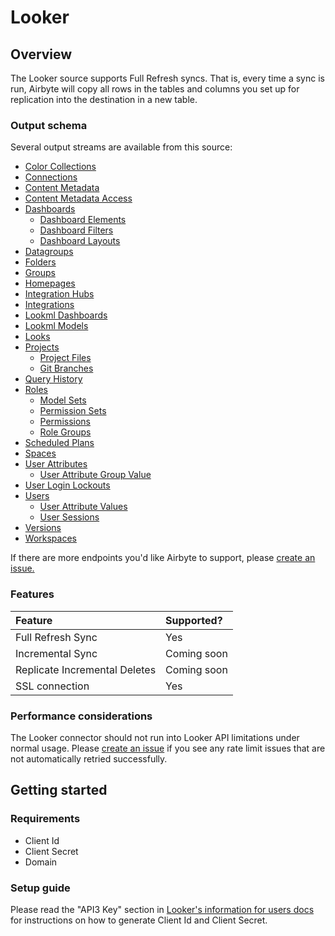 # Looker

## Overview

The Looker source supports Full Refresh syncs. That is, every time a sync is run, Airbyte will copy all rows in the tables and columns you set up for replication into the destination in a new table.

### Output schema

Several output streams are available from this source:

* [Color Collections](https://docs.looker.com/reference/api-and-integration/api-reference/v3.1/color-collection#get_all_color_collections)
* [Connections](https://docs.looker.com/reference/api-and-integration/api-reference/v3.1/connection#get_all_connections)
* [Content Metadata](https://docs.looker.com/reference/api-and-integration/api-reference/v3.1/content#get_all_content_metadatas)
* [Content Metadata Access](https://docs.looker.com/reference/api-and-integration/api-reference/v3.1/content#get_all_content_metadata_accesses)
* [Dashboards](https://docs.looker.com/reference/api-and-integration/api-reference/v3.1/dashboard#get_all_dashboards)
  * [Dashboard Elements](https://docs.looker.com/reference/api-and-integration/api-reference/v3.1/dashboard#get_all_dashboardelements) 
  * [Dashboard Filters](https://docs.looker.com/reference/api-and-integration/api-reference/v3.1/dashboard#get_all_dashboard_filters) 
  * [Dashboard Layouts](https://docs.looker.com/reference/api-and-integration/api-reference/v3.1/dashboard#get_all_dashboardlayouts) 
* [Datagroups](https://docs.looker.com/reference/api-and-integration/api-reference/v3.1/datagroup#get_all_datagroups) 
* [Folders](https://docs.looker.com/reference/api-and-integration/api-reference/v3.1/folder#get_all_folders) 
* [Groups](https://docs.looker.com/reference/api-and-integration/api-reference/v3.1/group#get_all_groups) 
* [Homepages](https://docs.looker.com/reference/api-and-integration/api-reference/v3.1/homepage#get_all_homepages) 
* [Integration Hubs](https://docs.looker.com/reference/api-and-integration/api-reference/v3.1/integration#get_all_integration_hubs) 
* [Integrations](https://docs.looker.com/reference/api-and-integration/api-reference/v3.1/integration#get_all_integrations) 
* [Lookml Dashboards](https://docs.looker.com/reference/api-and-integration/api-reference/v3.1/dashboard#get_all_dashboards) 
* [Lookml Models](https://docs.looker.com/reference/api-and-integration/api-reference/v3.1/lookml-model#get_all_lookml_models) 
* [Looks](https://docs.looker.com/reference/api-and-integration/api-reference/v3.1/look#get_all_looks) 
* [Projects](https://docs.looker.com/reference/api-and-integration/api-reference/v3.1/project#get_all_projects) 
  * [Project Files](https://docs.looker.com/reference/api-and-integration/api-reference/v3.1/project#get_all_project_files) 
  * [Git Branches](https://docs.looker.com/reference/api-and-integration/api-reference/v3.1/project#get_all_git_branches) 
* [Query History](https://docs.looker.com/reference/api-and-integration/api-reference/v3.1/query#run_query) 
* [Roles](https://docs.looker.com/reference/api-and-integration/api-reference/v3.1/role#get_all_roles) 
  * [Model Sets](https://docs.looker.com/reference/api-and-integration/api-reference/v3.1/role#get_all_model_sets) 
  * [Permission Sets](https://docs.looker.com/reference/api-and-integration/api-reference/v3.1/role#get_all_permission_sets) 
  * [Permissions](https://docs.looker.com/reference/api-and-integration/api-reference/v3.1/role#get_all_permissions) 
  * [Role Groups](https://docs.looker.com/reference/api-and-integration/api-reference/v3.1/role#get_role_groups) 
* [Scheduled Plans](https://docs.looker.com/reference/api-and-integration/api-reference/v3.1/scheduled-plan#get_all_scheduled_plans) 
* [Spaces](https://docs.looker.com/reference/api-and-integration/api-reference/v3.1/space#get_all_spaces) 
* [User Attributes](https://docs.looker.com/reference/api-and-integration/api-reference/v3.1/user-attribute#get_all_user_attributes) 
  * [User Attribute Group Value](https://docs.looker.com/reference/api-and-integration/api-reference/v3.1/user-attribute#get_user_attribute_group_values) 
* [User Login Lockouts](https://docs.looker.com/reference/api-and-integration/api-reference/v3.1/auth#get_all_user_login_lockouts) 
* [Users](https://docs.looker.com/reference/api-and-integration/api-reference/v3.1/user#get_all_users) 
  * [User Attribute Values](https://docs.looker.com/reference/api-and-integration/api-reference/v3.1/user#get_user_attribute_values) 
  * [User Sessions](https://docs.looker.com/reference/api-and-integration/api-reference/v3.1/user#get_all_web_login_sessions) 
* [Versions](https://docs.looker.com/reference/api-and-integration/api-reference/v3.1/config#get_apiversion) 
* [Workspaces](https://docs.looker.com/reference/api-and-integration/api-reference/v3.1/workspace) 

If there are more endpoints you'd like Airbyte to support, please [create an issue.](https://github.com/airbytehq/airbyte/issues/new/choose)

### Features

| Feature | Supported? |
| :--- | :--- |
| Full Refresh Sync | Yes |
| Incremental Sync | Coming soon |
| Replicate Incremental Deletes | Coming soon |
| SSL connection | Yes |

### Performance considerations

The Looker connector should not run into Looker API limitations under normal usage. Please [create an issue](https://github.com/airbytehq/airbyte/issues) if you see any rate limit issues that are not automatically retried successfully.

## Getting started

### Requirements

* Client Id
* Client Secret
* Domain

### Setup guide

Please read the "API3 Key" section in [Looker's information for users docs](https://docs.looker.com/admin-options/settings/users) for instructions on how to generate Client Id and Client Secret.

